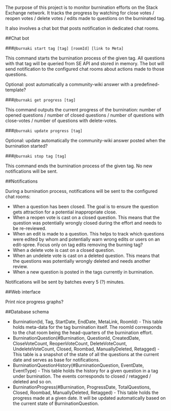 The purpose of this project is to monitor burnination efforts on the Stack Exchange network. It tracks the progress by watching for close votes / reopen votes / delete votes / edits made to questions on the burninated tag.

It also involves a chat bot that posts notification in dedicated chat rooms.

##Chat bot

###`@burnaki start tag [tag] [roomId] [link to Meta]`

This command starts the burnination process of the given tag. All questions with that tag will be queried from SE API and stored in memory. The bot will send notification to the configured chat rooms about actions made to those questions.

Optional: post automatically a community-wiki answer with a predefined-template?

###`@burnaki get progress [tag]`

This command outputs the current progress of the burnination: number of opened questions / number of closed questions / number of questions with close-votes / number of questions with delete-votes.

###`@burnaki update progress [tag]`

Optional: update automatically the community-wiki answer posted when the burnination started?

###`@burnaki stop tag [tag]`

This command ends the burnination process of the given tag. No new notifications will be sent.

##Notifications

During a burnination process, notifications will be sent to the configured chat rooms:

 - When a question has been closed. The goal is to ensure the question gets attraction for a potential inappropriate close.
 - When a reopen vote is cast on a closed question. This means that the question was potentially wrongly closed during the effort and needs to be re-reviewed.
 - When an edit is made to a question. This helps to track which questions were edited by whom and potentially warn wrong edits or users on an edit-spree. Focus only on tag edits removing the burning tag?
 - When a delete vote is cast on a closed question.
 - When an undelete vote is cast on a deleted question. This means that the questions was potentially wrongly deleted and needs another review.
 - When a new question is posted in the tags currently in burnination.

Notifications will be sent by batches every 5 (?) minutes.

##Web interface

Print nice progress graphs?

##Database schema

 - Burnination(Id, Tag, StartDate, EndDate, MetaLink, RoomId) - This table holds meta-data for the tag burnination itself. The roomId corresponds to the chat room being the head-quarters of the burnination effort.
 - BurninationQuestion(#Burnination, QuestionId, CreatedDate, CloseVoteCount, ReopenVoteCount, DeleteVoteCount, UndeleteVoteCount, Closed, Roombad, ManuallyDeleted, Retagged) - This table is a snapshot of the state of all the questions at the current date and serves as base for notifications.
 - BurninationQuestionHistory(#BurninationQuestion, EventDate, EventType) - This table holds the history for a given question in a tag under burnination. The events corresponds to closed / retagged / deleted and so on.
 - BurninationProgress(#Burnination, ProgressDate, TotalQuestions, Closed, Roombad, ManuallyDeleted, Retagged) - This table holds the progress made at a given date. It will be updated automatically based on the current state of BurninationQuestion.
